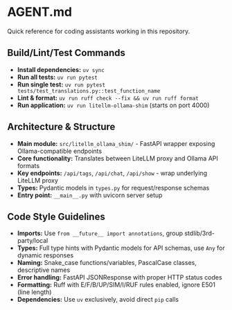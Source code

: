 # AGENT.md

Quick reference for coding assistants working in this repository.

## Build/Lint/Test Commands

- **Install dependencies:** `uv sync`
- **Run all tests:** `uv run pytest`
- **Run single test:** `uv run pytest tests/test_translations.py::test_function_name`
- **Lint & format:** `uv run ruff check --fix && uv run ruff format`
- **Run application:** `uv run litellm-ollama-shim` (starts on port 4000)

## Architecture & Structure

- **Main module:** `src/litellm_ollama_shim/` - FastAPI wrapper exposing Ollama-compatible endpoints
- **Core functionality:** Translates between LiteLLM proxy and Ollama API formats
- **Key endpoints:** `/api/tags`, `/api/chat`, `/api/show` - wrap underlying LiteLLM proxy
- **Types:** Pydantic models in `types.py` for request/response schemas
- **Entry point:** `__main__.py` with uvicorn server setup

## Code Style Guidelines

- **Imports:** Use `from __future__ import annotations`, group stdlib/3rd-party/local
- **Types:** Full type hints with Pydantic models for API schemas, use `Any` for dynamic responses
- **Naming:** Snake_case functions/variables, PascalCase classes, descriptive names
- **Error handling:** FastAPI JSONResponse with proper HTTP status codes
- **Formatting:** Ruff with E/F/B/UP/SIM/I/RUF rules enabled, ignore E501 (line length)
- **Dependencies:** Use `uv` exclusively, avoid direct `pip` calls
